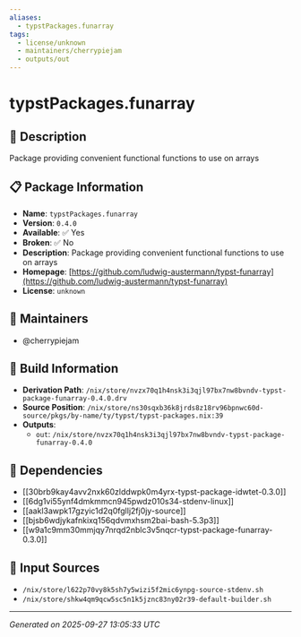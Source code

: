 ```yaml
---
aliases:
  - typstPackages.funarray
tags:
  - license/unknown
  - maintainers/cherrypiejam
  - outputs/out
---
```


# typstPackages.funarray

## 📝 Description

Package providing convenient functional functions to use on arrays

## 📋 Package Information

- **Name**: `typstPackages.funarray`
- **Version**: `0.4.0`
- **Available**: ✅ Yes
- **Broken**: ✅ No
- **Description**: Package providing convenient functional functions to use on arrays
- **Homepage**: [https://github.com/ludwig-austermann/typst-funarray](https://github.com/ludwig-austermann/typst-funarray)
- **License**: `unknown`
## 👥 Maintainers

- @cherrypiejam


## 🔧 Build Information

- **Derivation Path**: `/nix/store/nvzx70q1h4nsk3i3qjl97bx7nw8bvndv-typst-package-funarray-0.4.0.drv`
- **Source Position**: `/nix/store/ns30sqxb36k8jrds8z18rv96bpnwc60d-source/pkgs/by-name/ty/typst/typst-packages.nix:39`
- **Outputs**:
  - `out`:  `/nix/store/nvzx70q1h4nsk3i3qjl97bx7nw8bvndv-typst-package-funarray-0.4.0`

## 🔗 Dependencies

- [[30brb9kay4avv2nxk60zlddwpk0m4yrx-typst-package-idwtet-0.3.0]]
- [[6dg1vi55ynf4dmkmmcn945pwdz010s34-stdenv-linux]]
- [[aakl3awpk17gzyic1d2q0fgllj2fj0jy-source]]
- [[bjsb6wdjykafnkixq156qdvmxhsm2bai-bash-5.3p3]]
- [[w9a1c9mm30mmjqy7nrqd2nblc3v5nqcr-typst-package-funarray-0.3.0]]

## 📁 Input Sources

- `/nix/store/l622p70vy8k5sh7y5wizi5f2mic6ynpg-source-stdenv.sh`
- `/nix/store/shkw4qm9qcw5sc5n1k5jznc83ny02r39-default-builder.sh`

---
*Generated on 2025-09-27 13:05:33 UTC*
